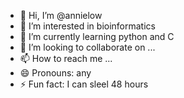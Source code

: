 - 👋 Hi, I’m @annielow
- 👀 I’m interested in bioinformatics
- 🌱 I’m currently learning python and C
- 💞️ I’m looking to collaborate on ...
- 📫 How to reach me ...
- 😄 Pronouns: any
- ⚡ Fun fact: I can sleel 48 hours

<!---
annielow/annielow is a ✨ special ✨ repository because its `README.md` (this file) appears on your GitHub profile.
You can click the Preview link to take a look at your changes.
--->

